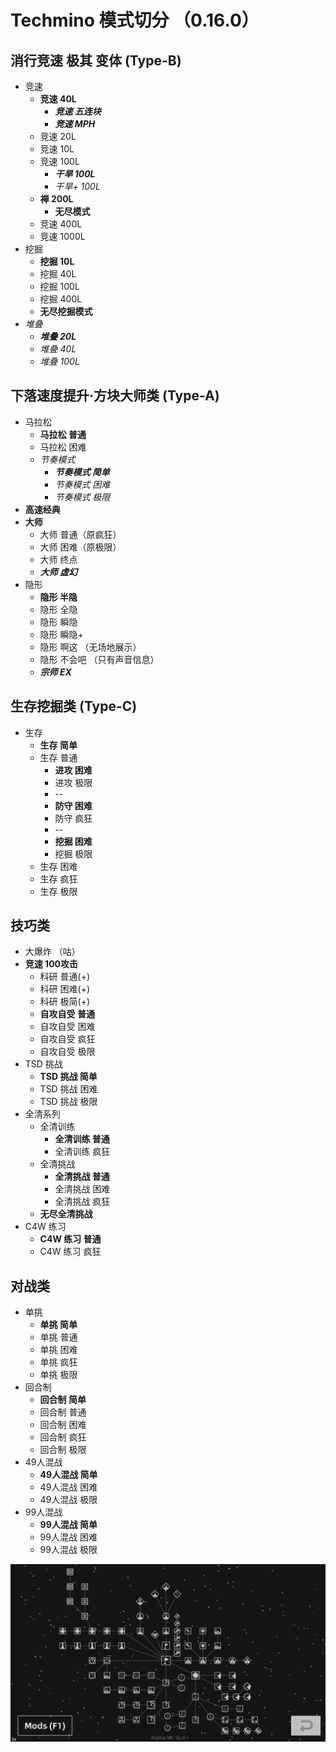 # Techmino 模式切分 （0.16.0）

## 消行竞速 极其 变体 (Type-B)

- 竞速 
	* **竞速 40L**
		+ ***竞速 五连块***
		+ ***竞速 MPH*** 
	* 竞速 20L
	* 竞速 10L
	* 竞速 100L
		+ ***干旱 100L***
		+ _干旱+ 100L_
	* **禅 200L**
		+ **无尽模式** 
	* 竞速 400L
	* 竞速 1000L
- 挖掘
	* **挖掘 10L**
	* 挖掘 40L
	* 挖掘 100L
	* 挖掘 400L
	* **无尽挖掘模式**
- _堆叠_
	* ***堆叠 20L***
	* _堆叠 40L_
	* _堆叠 100L_

## 下落速度提升·方块大师类 (Type-A)

- 马拉松
	* **马拉松 普通**
	* 马拉松 困难
	* _节奏模式_
		+ ***节奏模式 简单***
		+ _节奏模式 困难_
		+ _节奏模式 极限_
- **高速经典**
- **大师**
	* 大师 普通（原疯狂）
	* 大师 困难（原极限）
	* 大师 终点
	* ***大师 虚幻*** 
- 隐形
	* **隐形 半隐**
	* 隐形 全隐
	* 隐形 瞬隐
	* 隐形 瞬隐+
	* 隐形 啊这 （无场地展示）
	* 隐形 不会吧 （只有声音信息）
	* ***宗师 EX***

## 生存挖掘类 (Type-C)

- 生存
	* **生存 简单**
	* 生存 普通
		+ **进攻 困难**
		+ 进攻 极限
		+ --
		+ **防守 困难**
		+ 防守 疯狂
		+ --
		+ **挖掘 困难**
		+ 挖掘 极限
	* 生存 困难
	* 生存 疯狂
	* 生存 极限

## 技巧类

- 大爆炸 （咕）
- **竞速 100攻击**
	* 科研 普通(+)
	* 科研 困难(+)
	* 科研 极简(+)
	* **自攻自受 普通**
	* 自攻自受 困难
	* 自攻自受 疯狂
	* 自攻自受 极限
- TSD 挑战
	* **TSD 挑战 简单**
	* TSD 挑战 困难
	* TSD 挑战 极限
- 全清系列
	* 全清训练
		+ **全清训练 普通**
		+ 全清训练 疯狂
	* 全清挑战
		+ **全清挑战 普通**
		+ 全清挑战 困难
		+ 全清挑战 疯狂
	* **无尽全清挑战**
- C4W 练习
	* **C4W 练习 普通**
	* C4W 练习 疯狂

## 对战类

- 单挑
	* **单挑 简单**
	* 单挑 普通
	* 单挑 困难
	* 单挑 疯狂
	* 单挑 极限
- 回合制
	* **回合制 简单**
	* 回合制 普通
	* 回合制 困难
	* 回合制 疯狂
	* 回合制 极限
- 49人混战
	* **49人混战 简单**
	* 49人混战 困难
	* 49人混战 极限
- 99人混战
	* **99人混战 简单**
	* 99人混战 困难
	* 99人混战 极限

![](README_files/1.jpg)